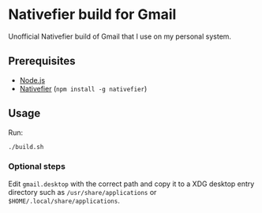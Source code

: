 # Nativefier build for Gmail

Unofficial Nativefier build of Gmail that I use on my personal system.

## Prerequisites

* [Node.js](https://nodejs.org/)
* [Nativefier](https://www.npmjs.com/package/nativefier) (`npm install -g nativefier`)

## Usage

Run:

```
./build.sh
```

### Optional steps

Edit `gmail.desktop` with the correct path and copy it to a XDG desktop entry directory such as `/usr/share/applications` or `$HOME/.local/share/applications`.
